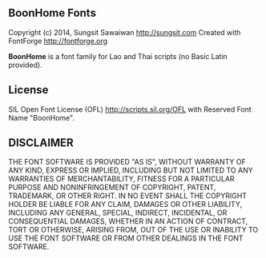 ## BoonHome Fonts
Copyright (c) 2014, Sungsit Sawaiwan <http://sungsit.com>
Created with FontForge <http://fontforge.org>

**BoonHome** is a font family for Lao and Thai scripts (no Basic Latin provided).

## License
SIL Open Font License (OFL) <http://scripts.sil.org/OFL> with Reserved Font Name "BoonHome".

## DISCLAIMER
THE FONT SOFTWARE IS PROVIDED "AS IS", WITHOUT WARRANTY OF ANY KIND,
EXPRESS OR IMPLIED, INCLUDING BUT NOT LIMITED TO ANY WARRANTIES OF
MERCHANTABILITY, FITNESS FOR A PARTICULAR PURPOSE AND NONINFRINGEMENT
OF COPYRIGHT, PATENT, TRADEMARK, OR OTHER RIGHT. IN NO EVENT SHALL THE
COPYRIGHT HOLDER BE LIABLE FOR ANY CLAIM, DAMAGES OR OTHER LIABILITY,
INCLUDING ANY GENERAL, SPECIAL, INDIRECT, INCIDENTAL, OR CONSEQUENTIAL
DAMAGES, WHETHER IN AN ACTION OF CONTRACT, TORT OR OTHERWISE, ARISING
FROM, OUT OF THE USE OR INABILITY TO USE THE FONT SOFTWARE OR FROM
OTHER DEALINGS IN THE FONT SOFTWARE.
